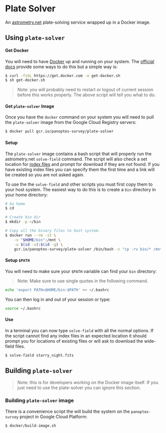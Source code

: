 Plate Solver
============

An [astrometry.net](http://astrometry.net/) plate-solving service wrapped up in a Docker
image.

## Using `plate-solver`

#### Get Docker
You will need to have [Docker](https://www.docker.com) up and running on your system.
The [official docs](https://www.docker.com/get-started) provide some ways to do this
but a simple way is:

```bash
$ curl -fsSL https://get.docker.com -o get-docker.sh
$ sh get-docker.sh
```

> Note: you will probably need to restart or logout of current session before this
works properly. The above script will tell you what to do.

#### Get `plate-solver` Image

Once you have the `docker` command on your system you will need to pull the `plate-solver`
image from the Google Cloud Registry servers:

```bash
$ docker pull gcr.io/panoptes-survey/plate-solver
```

#### Setup

The `plate-solver` image contains a bash script that will properly run the astrometry.net
`solve-field` command.  The script will also check a set location for
[index files](http://astrometry.net/doc/readme.html#getting-index-files) and prompt
for download if they are not found. If you have existing index files you can specify
them the first time and a link will be created so you are not asked again.

To use the the `solve-field` and other scripts you must first copy them to your host system.
The easiest way to do this is to create a `bin` directory in your home directory:

```bash
# Go home
$ cd

# Create bin dir
$ mkdir -p ~/bin

# Copy all the binary files to host system.
$ docker run --rm -it \
    -v "$HOME/bin":/mnt \
    -u $(id -u):$(id -g) \
    gcr.io/panoptes-survey/plate-solver /bin/bash -c "cp -rv bin/* /mnt/"
```

#### Setup `$PATH`

You will need to make sure your `$PATH` variable can find your `bin` directory:

> Note: Make sure to use single quotes in the following command.

```bash
echo 'export PATH=$HOME/bin:$PATH' >> ~/.bashrc
```

You can then log in and out of your session or type:

```bash
source ~/.bashrc
```

#### Use

In a terminal you can now type `solve-field` with all the normal options. If the
script cannot find any index files in an expected location it should prompt you
for locations of existing files or will ask to download the wide-field files.

```bash
$ solve-field starry_night.fits
```

## Building `plate-solver`

> Note: this is for developers working on the Docker image itself. If you just need
to use the plate-solver you can ignore this section.

### Building `plate-solver` image

There is a convenience script the will build the system on the `panoptes-survey` project
in Google Cloud Platform:

```bash
$ docker/build-image.sh
```
